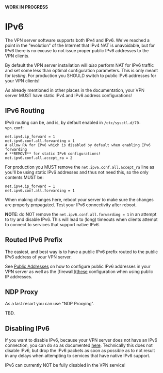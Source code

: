 **WORK IN PROGRESS**

# IPv6

The VPN server software supports both IPv4 and IPv6. We've reached a point 
in the "evolution" of the Internet that IPv4 NAT is unavoidable, but for IPv6
there is no excuse to not issue proper public IPv6 addresses to the VPN 
clients.

By default the VPN server installation will *also* perform NAT for IPv6 
traffic and set some less than optimal configuration parameters. This is only 
meant for *testing*. For production you SHOULD switch to public IPv6 addresses 
for your VPN clients!

As already mentioned in other places in the documentation, your VPN server 
MUST have static IPv4 and IPv6 address configurations!

## IPv6 Routing

IPv6 routing can be, and is, by default enabled in `/etc/sysctl.d/70-vpn.conf`:

```
net.ipv4.ip_forward = 1
net.ipv6.conf.all.forwarding = 1
# allow RA for IPv6 which is disabled by default when enabling IPv6 forwarding 
# **REMOVE** for static IPv6 configurations!
net.ipv6.conf.all.accept_ra = 2
```

For production you MUST remove the `net.ipv6.conf.all.accept_ra` line as you'll
be using static IPv6 addresses and thus not need this, so the only contents
MUST be:

```
net.ipv4.ip_forward = 1
net.ipv6.conf.all.forwarding = 1
```

When making changes here, reboot your server to make sure the changes are
properly propagated. Test your IPv6 connectivity after reboot.

**NOTE**: do NOT remove the `net.ipv6.conf.all.forwarding = 1` in an attempt
to try and disable IPv6. This will lead to (long) timeouts when clients attempt
to connect to services that support native IPv6.

## Routed IPv6 Prefix

The easiest, and best way is to have a public IPv6 prefix routed to the public
IPv6 address of your VPN server. 

See [Public Addresses](PUBLIC_ADDR.md) on how to configure public IPv6 
addresses in your VPN server as well as the 
[firewall]([these](FIREWALL.md#public-ip-addresses-for-vpn-clients) 
configuration when using public IP addresses.

## NDP Proxy

As a last resort you can use "NDP Proxying".

TBD.

## Disabling IPv6

If you want to disable IPv6, because your VPN server does not have an IPv6 
connection, you can do so as documented 
[here](FIREWALL.md#reject-ipv6-client-traffic). Technically this does not 
disable IPv6, but drop the IPv6 packets as soon as possible as to not result in
any delays when attempting to services that have native IPv6 support.

IPv6 can currently NOT be fully disabled in the VPN service!
